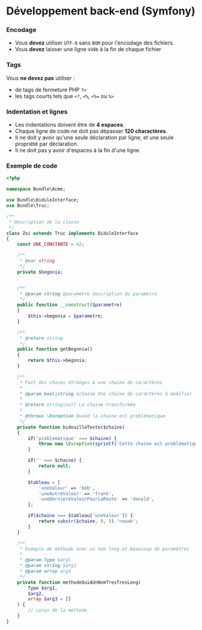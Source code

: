 # Développement back-end (Symfony)

### Encodage
- Vous **devez** utiliser `UTF-8` sans `BOM` pour l'encodage des fichiers.
- Vous **devez** laisser une ligne vide à la fin de chaque fichier

### Tags
Vous **ne devez pas** utiliser :
- de tags de fermeture PHP `?>`
- les tags courts tels que `<?`, `<%`, `<%=` ou `%>`

### Indentation et lignes
- Les indentations doivent être de **4 espaces**.
- Chaque ligne de code ne doit pas dépasser **120 charactères**.
- Il ne doit y avoir qu'une seule déclaration par ligne, et une seule propriété par déclaration.
- Il ne doit pas y avoir d'espaces à la fin d'une ligne.

### Exemple de code
```php
<?php

namespace Bundle\Acme;

use Bundle\BiduleInterface;
use Bundle\Truc;

/**
 * Description de la classe
 */
class Zei extends Truc implements BiduleInterface
{
    const UNE_CONSTANTE = 42;

    /**
     * @var string
     */
    private $begonia;


    /**
     * @param string $parametre description du parametre
     */
    public function __construct($parametre)
    {
        $this->begonia = $parametre;
    }

    /**
     * @return string
     */
    public function getBegonia()
    {
        return $this->begonia;
    }

    /**
     * Fait des choses étranges à une chaine de caractères
     *
     * @param bool|string $chaine Une chaine de caractères à modifier
     *
     * @return string|null La chaine transformée
     *
     * @throws \Exception Quand la chaine est problématique
     */
    private function bidouilleTexte($chaine)
    {
        if('problematique' === $chaine) {
            throw new \Exception(sprintf('Cette chaine est problématique'));
        }

        if('' === $chaine) {
            return null;
        }

        $tableau = [
            'uneValeur' => 'bob',
            'uneAutreValeur' => 'frank',
            'uneDerniereValeurPourLaRoute' => 'donald',
        ];

        if($chaine === $tableau['uneValeur']) {
            return substr($chaine, 0, 5).'nawak';
        }
    }

    /**
     * Exemple de méthode avec un nom long et beaucoup de paramètres
     *
     * @param Type $arg1
     * @param string $arg2
     * @param array arg3
     */
    private function methodeQuiAUnNomTresTresLong(
        Type $arg1,
        $arg2,
        array $arg3 = []
    ) {
        // corps de la méthode
    }
}
```
